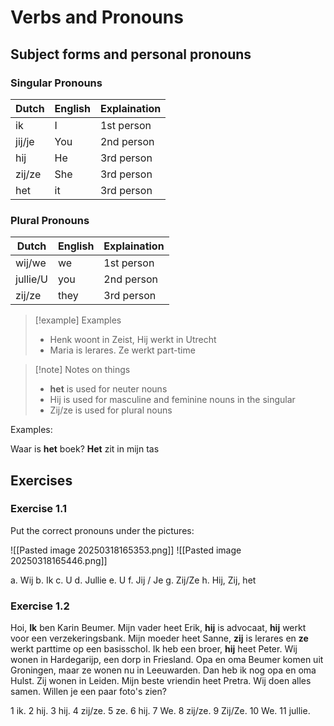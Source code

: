 # Verbs and Pronouns

## Subject forms and personal pronouns

### Singular Pronouns
| Dutch | English | Explaination |
| ---- | ---- | ----- |
| ik | I | 1st person |
| jij/je | You | 2nd person |
| hij | He | 3rd person |
| zij/ze | She | 3rd person |
| het | it | 3rd person |

### Plural Pronouns

| Dutch | English | Explaination |
| ---- | ---- | ---- |
| wij/we | we | 1st person |
| jullie/U | you | 2nd person |
| zij/ze | they | 3rd person |

>[!example] Examples
> - Henk woont in Zeist, Hij werkt in Utrecht
> - Maria is lerares. Ze werkt part-time

>[!note] Notes on things
>- **het** is used for neuter nouns
>- Hij is used for masculine and feminine nouns in the singular
>- Zij/ze is used for plural nouns

Examples:

Waar is **het** boek? **Het** zit in mijn tas
## Exercises

### Exercise 1.1

Put the correct pronouns under the pictures:

![[Pasted image 20250318165353.png]]
![[Pasted image 20250318165446.png]]

a. Wij
b. Ik
c. U
d. Jullie
e. U
f. Jij / Je
g. Zij/Ze
h. Hij, Zij, het

### Exercise 1.2

Hoi, **Ik** ben Karin Beumer. Mijn vader heet Erik, **hij** is advocaat, **hij** werkt voor een verzekeringsbank. Mijn moeder heet Sanne, **zij** is lerares en **ze** werkt parttime op een basisschol. Ik heb een broer, **hij** heet Peter. Wij wonen in Hardegarijp, een dorp in Friesland. Opa en oma Beumer komen uit Groningen, maar ze wonen nu in Leeuwarden. Dan heb ik nog opa en oma Hulst. Zij wonen in Leiden. Mijn beste vriendin heet Pretra. Wij doen alles samen. Willen je een paar foto's zien?

1 ik. 2 hij. 3 hij. 4 zij/ze. 5 ze. 6 hij. 7 We. 8 zij/ze. 9 Zij/Ze. 10 We. 11 jullie.